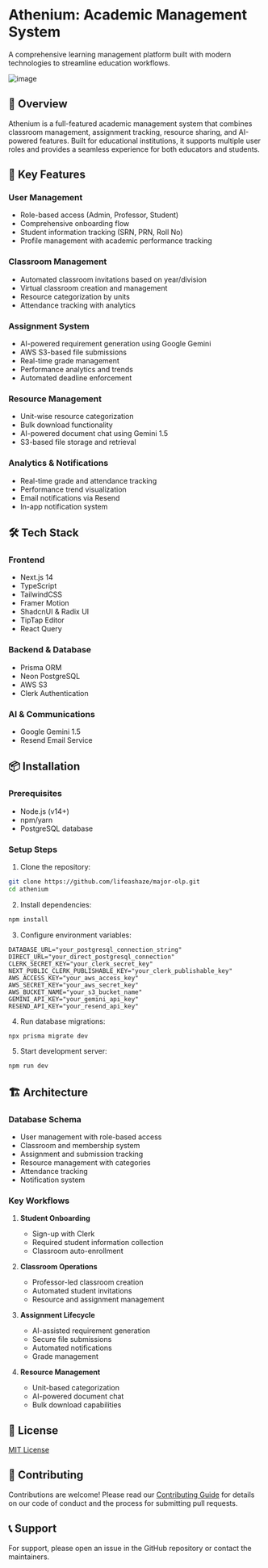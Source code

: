 # Athenium: Academic Management System

A comprehensive learning management platform built with modern technologies to streamline education workflows.

![image](https://github.com/user-attachments/assets/d119a9e6-5f66-426f-a449-09bacf8d81f2)

## 🌟 Overview

Athenium is a full-featured academic management system that combines classroom management, assignment tracking, resource sharing, and AI-powered features. Built for educational institutions, it supports multiple user roles and provides a seamless experience for both educators and students.

## 🚀 Key Features

### User Management
- Role-based access (Admin, Professor, Student)
- Comprehensive onboarding flow
- Student information tracking (SRN, PRN, Roll No)
- Profile management with academic performance tracking

### Classroom Management
- Automated classroom invitations based on year/division
- Virtual classroom creation and management
- Resource categorization by units
- Attendance tracking with analytics

### Assignment System
- AI-powered requirement generation using Google Gemini
- AWS S3-based file submissions
- Real-time grade management
- Performance analytics and trends
- Automated deadline enforcement

### Resource Management
- Unit-wise resource categorization
- Bulk download functionality
- AI-powered document chat using Gemini 1.5
- S3-based file storage and retrieval

### Analytics & Notifications
- Real-time grade and attendance tracking
- Performance trend visualization
- Email notifications via Resend
- In-app notification system

## 🛠️ Tech Stack

### Frontend
- Next.js 14
- TypeScript
- TailwindCSS
- Framer Motion
- ShadcnUI & Radix UI
- TipTap Editor
- React Query

### Backend & Database
- Prisma ORM
- Neon PostgreSQL
- AWS S3
- Clerk Authentication

### AI & Communications
- Google Gemini 1.5
- Resend Email Service

## 📦 Installation

### Prerequisites
- Node.js (v14+)
- npm/yarn
- PostgreSQL database

### Setup Steps

1. Clone the repository:
```bash
git clone https://github.com/lifeashaze/major-olp.git
cd athenium
```

2. Install dependencies:
```bash
npm install
```

3. Configure environment variables:
```env
DATABASE_URL="your_postgresql_connection_string"
DIRECT_URL="your_direct_postgresql_connection"
CLERK_SECRET_KEY="your_clerk_secret_key"
NEXT_PUBLIC_CLERK_PUBLISHABLE_KEY="your_clerk_publishable_key"
AWS_ACCESS_KEY="your_aws_access_key"
AWS_SECRET_KEY="your_aws_secret_key"
AWS_BUCKET_NAME="your_s3_bucket_name"
GEMINI_API_KEY="your_gemini_api_key"
RESEND_API_KEY="your_resend_api_key"
```

4. Run database migrations:
```bash
npx prisma migrate dev
```

5. Start development server:
```bash
npm run dev
```

## 🏗️ Architecture

### Database Schema
- User management with role-based access
- Classroom and membership system
- Assignment and submission tracking
- Resource management with categories
- Attendance tracking
- Notification system

### Key Workflows
1. **Student Onboarding**
   - Sign-up with Clerk
   - Required student information collection
   - Classroom auto-enrollment

2. **Classroom Operations**
   - Professor-led classroom creation
   - Automated student invitations
   - Resource and assignment management

3. **Assignment Lifecycle**
   - AI-assisted requirement generation
   - Secure file submissions
   - Automated notifications
   - Grade management

4. **Resource Management**
   - Unit-based categorization
   - AI-powered document chat
   - Bulk download capabilities

## 📄 License

[MIT License](LICENSE)

## 🤝 Contributing

Contributions are welcome! Please read our [Contributing Guide](CONTRIBUTING.md) for details on our code of conduct and the process for submitting pull requests.

## 📞 Support

For support, please open an issue in the GitHub repository or contact the maintainers.
